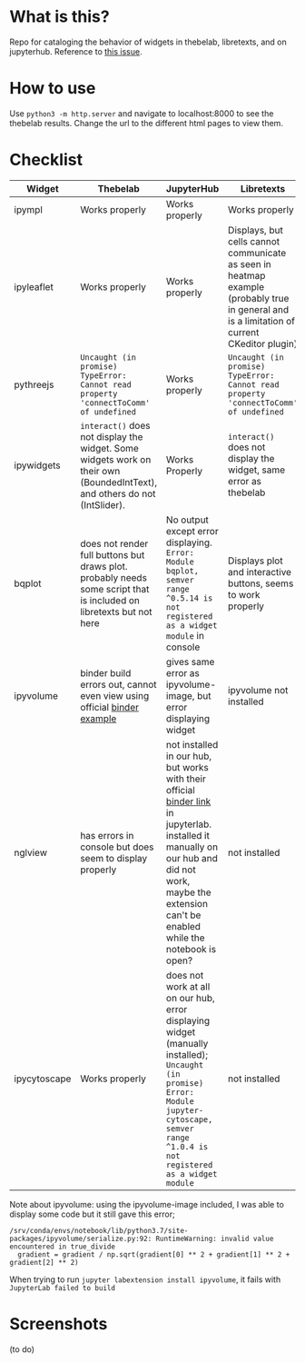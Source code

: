 # What is this?

Repo for cataloging the behavior of widgets in thebelab, libretexts, and on jupyterhub. Reference to [this issue](https://github.com/LibreTexts/metalc/issues/136#issue-575899944). 

# How to use

Use `python3 -m http.server` and navigate to localhost:8000 to see the thebelab results. Change the url to the different html pages to view them.

# Checklist

|Widget|Thebelab|JupyterHub|Libretexts|
|-|-|-|-|
|ipympl|Works properly|Works properly|Works properly|
|ipyleaflet|Works properly|Works properly|Displays, but cells cannot communicate as seen in heatmap example (probably true in general and is a limitation of current CKeditor plugin)|
|pythreejs|`Uncaught (in promise) TypeError: Cannot read property 'connectToComm' of undefined`|Works properly|`Uncaught (in promise) TypeError: Cannot read property 'connectToComm' of undefined`|
|ipywidgets|`interact()` does not display the widget. Some widgets work on their own (BoundedIntText), and others do not (IntSlider).|Works Properly|`interact()` does not display the widget, same error as thebelab|
|bqplot|does not render full buttons but draws plot. probably needs some script that is included on libretexts but not here|No output except error displaying. `Error: Module bqplot, semver range ^0.5.14 is not registered as a widget module` in console|Displays plot and interactive buttons, seems to work properly|
|ipyvolume|binder build errors out, cannot even view using official [binder example](https://mybinder.org/v2/gh/maartenbreddels/ipyvolume/master?filepath=notebooks/simple.ipynb)|gives same error as ipyvolume-image, but error displaying widget|ipyvolume not installed|
|nglview|has errors in console but does seem to display properly|not installed in our hub, but works with their official [binder link](https://github.com/nglviewer/nglview) in jupyterlab. installed it manually on our hub and did not work, maybe the extension can't be enabled while the notebook is open?|not installed|
|ipycytoscape|Works properly|does not work at all on our hub, error displaying widget (manually installed); `Uncaught (in promise) Error: Module jupyter-cytoscape, semver range ^1.0.4 is not registered as a widget module`|not installed|

Note about ipyvolume: using the ipyvolume-image included, I was able to display some code but it still gave this error; 
```
/srv/conda/envs/notebook/lib/python3.7/site-packages/ipyvolume/serialize.py:92: RuntimeWarning: invalid value encountered in true_divide
  gradient = gradient / np.sqrt(gradient[0] ** 2 + gradient[1] ** 2 + gradient[2] ** 2)
```

When trying to run `jupyter labextension install ipyvolume`, it fails with `JupyterLab failed to build`

# Screenshots

(to do)

